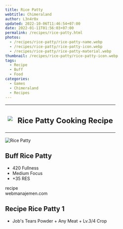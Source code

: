 ```yaml
---
title: Rice Patty
webtitle: Chimeraland
author: L3n4r0x
updated: 2022-10-06T11:46:54+07:00
date: 2022-01-11T01:56:03+07:00
permalink: /recipes/rice-patty.html
photos:
  - /recipes/rice-patty/rice-patty-name.webp
  - /recipes/rice-patty/rice-patty-icon.webp
  - /recipes/rice-patty/rice-patty-material.webp
thumbnail: /recipes/rice-patty/rice-patty-icon.webp
tags:
  - Recipe
  - Buff
  - Food
categories:
  - Games
  - Chimeraland
  - Recipes
---
```


<section id="bootstrap-wrapper"><link rel="stylesheet" href="https://cdn.statically.io/gh/dimaslanjaka/Web-Manajemen/40ac3225/css/bootstrap-4.5-wrapper.css"/><div class="row mb-2"><div class="col-md-12 mb-2"><table class="table" id="post-info"><tbody><tr><td><img class="d-inline-block me-2" src="/chimeraland/recipes/rice-patty/rice-patty-icon.webp" width="auto" height="auto"/></td><td><h1 class="fs-5">Rice Patty Cooking Recipe</h1></td></tr></tbody></table></div></div><div class="card mb-2"><div class="row g-0"><div class="col-sm-4 position-relative mb-2"><img src="/chimeraland/recipes/rice-patty/rice-patty-material.webp" class="card-img fit-cover w-100 h-100" alt="Rice Patty" data-fancybox="true"/></div><div class="col-sm-8 mb-2"><div class="card-body"><h2 class="card-title fs-5">Buff Rice Patty</h2><div class="card-text"><ul><li>420 Fullness</li><li>Medium Focus</li><li>+35 RES</li></ul></div><span class="badge rounded-pill bg-dark">recipe</span></div><div class="card-footer text-end text-muted">webmanajemen.com</div></div></div></div><div class="row mb-2"><div class="col-12 col-lg-6 recipe-item mb-2"><div class="card"><div class="card-body"><h2 class="card-title fs-5">Recipe Rice Patty 1</h2><div class="card-text"><ul><li>Job&#x27;s Tears Powder<span> + </span>Any Meat<span> + </span>Lv.3/4 Crop</li></ul></div></div></div></div></div></section>